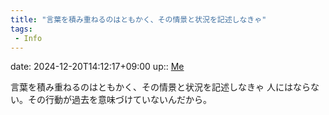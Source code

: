 ```yaml
---
title: "言葉を積み重ねるのはともかく、その情景と状況を記述しなきゃ"
tags:
 - Info
---
```


date: 2024-12-20T14:12:17+09:00
up:: [Me](../Bar/Novel/Chaos/Me.md)

言葉を積み重ねるのはともかく、その情景と状況を記述しなきゃ
人にはならない。その行動が過去を意味づけていないんだから。